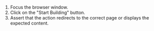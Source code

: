 1. Focus the browser window.
2. Click on the "Start Building" button.
3. Assert that the action redirects to the correct page or displays the expected content.